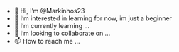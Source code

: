 - 👋 Hi, I’m @Markinhos23
- 👀 I’m interested in learning for now, im just a beginner
- 🌱 I’m currently learning ...
- 💞️ I’m looking to collaborate on ...
- 📫 How to reach me ...

<!---
Markinhos23/Markinhos23 is a ✨ special ✨ repository because its `README.md` (this file) appears on your GitHub profile.
You can click the Preview link to take a look at your changes.
--->

